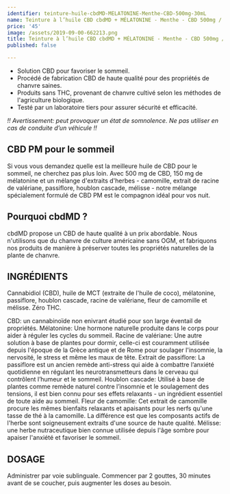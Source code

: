 ```yaml
---
identifier: teinture-huile-cbdMD-MELATONINE-Menthe-CBD-500mg-30mL
name: Teinture à l’huile CBD cbdMD + MÉLATONINE - Menthe - CBD 500mg / 30mL
price: '45'
image: /assets/2019-09-00-662213.png
title: Teinture à l’huile CBD cbdMD + MÉLATONINE - Menthe - CBD 500mg / 30mL
published: false

---
```

<ul>
<li>Solution CBD pour favoriser le sommeil.</li>
<li>Procédé de fabrication CBD de haute qualité pour des propriétés de chanvre saines.</li>
<li>Produits sans THC, provenant de chanvre cultivé selon les méthodes de l'agriculture biologique.</li>
<li>Testé par un laboratoire tiers pour assurer sécurité et efficacité.</li>
</ul>

<!-- more -->

<i>!! Avertissement: peut provoquer un état de somnolence. Ne pas utiliser en cas de conduite d’un véhicule !!</i>

## CBD PM pour le sommeil
Si vous vous demandez quelle est la meilleure huile de CBD pour le sommeil, ne cherchez pas plus loin. Avec 500 mg de CBD, 150 mg de mélatonine et un mélange d'extraits d'herbes - camomille, extrait de racine de valériane, passiflore, houblon cascade, mélisse - notre mélange spécialement formulé de CBD PM est le compagnon idéal pour vos nuit.

## Pourquoi cbdMD ?
cbdMD propose un CBD de haute qualité à un prix abordable. Nous n'utilisons que du chanvre de culture américaine sans OGM, et fabriquons nos produits de manière à préserver toutes les propriétés naturelles de la plante de chanvre.

## INGRÉDIENTS
Cannabidiol (CBD), huile de MCT (extraite de l'huile de coco), mélatonine, passiflore, houblon cascade, racine de valériane, fleur de camomille et mélisse. Zéro THC.

CBD: un cannabinoïde non enivrant étudié pour son large éventail de propriétés.
Mélatonine: Une hormone naturelle produite dans le corps pour aider à réguler les cycles du sommeil.
Racine de valériane: Une autre solution à base de plantes pour dormir, celle-ci est couramment utilisée depuis l'époque de la Grèce antique et de Rome pour soulager l'insomnie, la nervosité, le stress et même les maux de tête.
Extrait de passiflore: La passiflore est un ancien remède anti-stress qui aide à combattre l’anxiété quotidienne en régulant les neurotransmetteurs dans le cerveau qui contrôlent l’humeur et le sommeil.
Houblon cascade: Utilisé à base de plantes comme remède naturel contre l’insomnie et le soulagement des tensions, il est bien connu pour ses effets relaxants - un ingrédient essentiel de toute aide au sommeil.
Fleur de camomille: Cet extrait de camomille procure les mêmes bienfaits relaxants et apaisants pour les nerfs qu'une tasse de thé à la camomille. La différence est que les composants actifs de l'herbe sont soigneusement extraits d'une source de haute qualité.
Mélisse: une herbe nutraceutique bien connue utilisée depuis l'âge sombre pour apaiser l'anxiété et favoriser le sommeil.

## DOSAGE
Administrer par voie sublinguale. Commencer par 2 gouttes, 30 minutes avant de se coucher, puis augmenter les doses au besoin.

